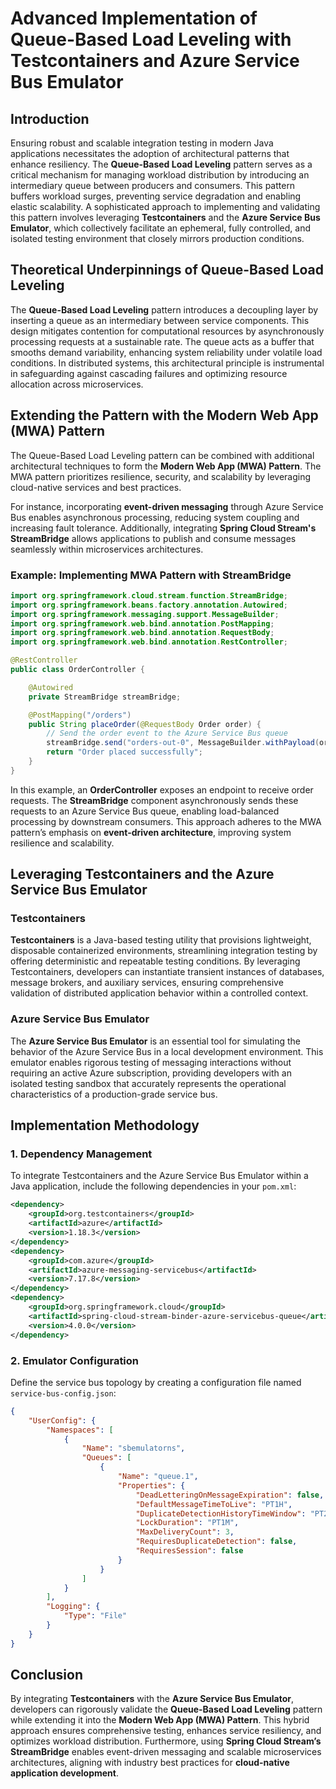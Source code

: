 # Advanced Implementation of Queue-Based Load Leveling with Testcontainers and Azure Service Bus Emulator

## Introduction
Ensuring robust and scalable integration testing in modern Java applications necessitates the adoption of architectural patterns that enhance resiliency. The **Queue-Based Load Leveling** pattern serves as a critical mechanism for managing workload distribution by introducing an intermediary queue between producers and consumers. This pattern buffers workload surges, preventing service degradation and enabling elastic scalability. A sophisticated approach to implementing and validating this pattern involves leveraging **Testcontainers** and the **Azure Service Bus Emulator**, which collectively facilitate an ephemeral, fully controlled, and isolated testing environment that closely mirrors production conditions.

## Theoretical Underpinnings of Queue-Based Load Leveling
The **Queue-Based Load Leveling** pattern introduces a decoupling layer by inserting a queue as an intermediary between service components. This design mitigates contention for computational resources by asynchronously processing requests at a sustainable rate. The queue acts as a buffer that smooths demand variability, enhancing system reliability under volatile load conditions. In distributed systems, this architectural principle is instrumental in safeguarding against cascading failures and optimizing resource allocation across microservices.

## Extending the Pattern with the Modern Web App (MWA) Pattern
The Queue-Based Load Leveling pattern can be combined with additional architectural techniques to form the **Modern Web App (MWA) Pattern**. The MWA pattern prioritizes resilience, security, and scalability by leveraging cloud-native services and best practices. 

For instance, incorporating **event-driven messaging** through Azure Service Bus enables asynchronous processing, reducing system coupling and increasing fault tolerance. Additionally, integrating **Spring Cloud Stream's StreamBridge** allows applications to publish and consume messages seamlessly within microservices architectures.

### Example: Implementing MWA Pattern with StreamBridge

```java
import org.springframework.cloud.stream.function.StreamBridge;
import org.springframework.beans.factory.annotation.Autowired;
import org.springframework.messaging.support.MessageBuilder;
import org.springframework.web.bind.annotation.PostMapping;
import org.springframework.web.bind.annotation.RequestBody;
import org.springframework.web.bind.annotation.RestController;

@RestController
public class OrderController {

    @Autowired
    private StreamBridge streamBridge;

    @PostMapping("/orders")
    public String placeOrder(@RequestBody Order order) {
        // Send the order event to the Azure Service Bus queue
        streamBridge.send("orders-out-0", MessageBuilder.withPayload(order).build());
        return "Order placed successfully";
    }
}
```

In this example, an **OrderController** exposes an endpoint to receive order requests. The **StreamBridge** component asynchronously sends these requests to an Azure Service Bus queue, enabling load-balanced processing by downstream consumers. This approach adheres to the MWA pattern’s emphasis on **event-driven architecture**, improving system resilience and scalability.

## Leveraging Testcontainers and the Azure Service Bus Emulator
### Testcontainers
**Testcontainers** is a Java-based testing utility that provisions lightweight, disposable containerized environments, streamlining integration testing by offering deterministic and repeatable testing conditions. By leveraging Testcontainers, developers can instantiate transient instances of databases, message brokers, and auxiliary services, ensuring comprehensive validation of distributed application behavior within a controlled context.

### Azure Service Bus Emulator
The **Azure Service Bus Emulator** is an essential tool for simulating the behavior of the Azure Service Bus in a local development environment. This emulator enables rigorous testing of messaging interactions without requiring an active Azure subscription, providing developers with an isolated testing sandbox that accurately represents the operational characteristics of a production-grade service bus.

## Implementation Methodology

### 1. Dependency Management
To integrate Testcontainers and the Azure Service Bus Emulator within a Java application, include the following dependencies in your `pom.xml`:

```xml
<dependency>
    <groupId>org.testcontainers</groupId>
    <artifactId>azure</artifactId>
    <version>1.18.3</version>
</dependency>
<dependency>
    <groupId>com.azure</groupId>
    <artifactId>azure-messaging-servicebus</artifactId>
    <version>7.17.8</version>
</dependency>
<dependency>
    <groupId>org.springframework.cloud</groupId>
    <artifactId>spring-cloud-stream-binder-azure-servicebus-queue</artifactId>
    <version>4.0.0</version>
</dependency>
```

### 2. Emulator Configuration
Define the service bus topology by creating a configuration file named `service-bus-config.json`:

```json
{
    "UserConfig": {
        "Namespaces": [
            {
                "Name": "sbemulatorns",
                "Queues": [
                    {
                        "Name": "queue.1",
                        "Properties": {
                            "DeadLetteringOnMessageExpiration": false,
                            "DefaultMessageTimeToLive": "PT1H",
                            "DuplicateDetectionHistoryTimeWindow": "PT20S",
                            "LockDuration": "PT1M",
                            "MaxDeliveryCount": 3,
                            "RequiresDuplicateDetection": false,
                            "RequiresSession": false
                        }
                    }
                ]
            }
        ],
        "Logging": {
            "Type": "File"
        }
    }
}
```

## Conclusion
By integrating **Testcontainers** with the **Azure Service Bus Emulator**, developers can rigorously validate the **Queue-Based Load Leveling** pattern while extending it into the **Modern Web App (MWA) Pattern**. This hybrid approach ensures comprehensive testing, enhances service resiliency, and optimizes workload distribution. Furthermore, using **Spring Cloud Stream’s StreamBridge** enables event-driven messaging and scalable microservices architectures, aligning with industry best practices for **cloud-native application development**.

